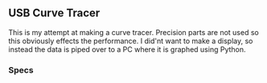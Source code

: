 <h2> USB Curve Tracer </h2>
This is my attempt at making a curve tracer. Precision parts are not used so this obviously effects the performance. 
I did'nt want to make a display, so instead the data is piped over to a PC where it is graphed using Python. 

<h3> Specs </h3>